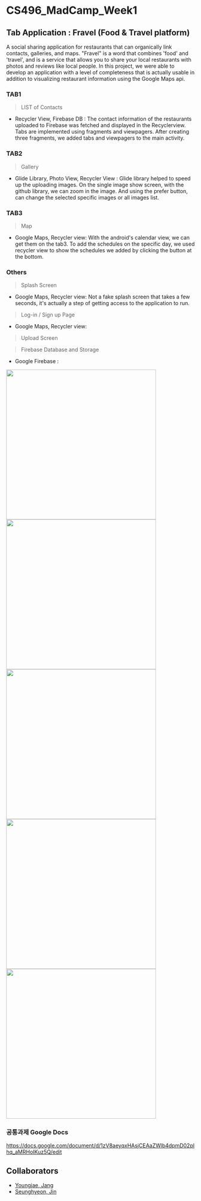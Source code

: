 # CS496_MadCamp_Week1

## Tab Application : Fravel (Food & Travel platform)
A social sharing application for restaurants that can organically link contacts, galleries, and maps.
"Fravel" is a word that combines 'food' and 'travel', and is a service that allows you to share your local restaurants with photos and reviews like local people.
In this project, we were able to develop an application with a level of completeness that is actually usable in addition to visualizing restaurant information using the Google Maps api.


### TAB1

> LIST of Contacts

* Recycler View, Firebase DB : The contact information of the restaurants uploaded to Firebase was fetched and displayed in the Recyclerview. Tabs are implemented using fragments and viewpagers. After creating three fragments, we added tabs and viewpagers to the main activity.

### TAB2

> Gallery

* Glide Library, Photo View, Recycler View : Glide library helped to speed up the uploading images. 
On the single image show screen, with the github library, we can zoom in the image. And using the prefer button, can change the selected specific images or all images list.


### TAB3

> Map

* Google Maps, Recycler view: With the android's calendar view, we can get them on the tab3. To add the schedules on the specific day, we used recycler view to show the schedules we added by clicking the button at the bottom. 


### Others

> Splash Screen
* Google Maps, Recycler view: Not a fake splash screen that takes a few seconds, it's actually a step of getting access to the application to run.

> Log-in / Sign up Page
* Google Maps, Recycler view: 

> Upload Screen

> Firebase Database and Storage
* Google Firebase : 


<img src="https://raw.github.com/youngjae99/CS496_MadCamp_week1-Fravel/master/s0.png" height="400" />
<img src="https://raw.github.com/youngjae99/CS496_MadCamp_week1-Fravel/master/s0_1.png" height="400" />
<img src="https://raw.github.com/youngjae99/CS496_MadCamp_week1-Fravel/master/s1.png" height="400" />
<img src="https://raw.github.com/youngjae99/CS496_MadCamp_week1-Fravel/master/s2.png" height="400" />
<img src="https://raw.github.com/youngjae99/CS496_MadCamp_week1-Fravel/master/s3.png" height="400" />



### 공통과제 Google Docs
https://docs.google.com/document/d/1zV8aeyqxHAsjCEAaZWlb4dpmD02plhq_aMRHoIKuz5Q/edit


## Collaborators
* [Youngjae, Jang](https://github.com/youngjae99)
* [Seunghyeon, Jin](https://github.com/sallyeric)
